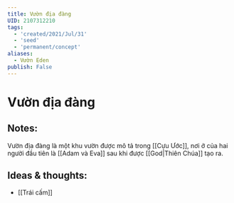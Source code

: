 ```yaml
---
title: Vườn địa đàng
UID: 2107312210
tags:
  - 'created/2021/Jul/31'
  - 'seed'
  - 'permanent/concept'
aliases:
  - Vườn Eden
publish: False
---
```

# Vườn địa đàng

## Notes:
Vườn địa đàng là một khu vườn được mô tả trong [[Cựu Ước]], nơi ở của hai người đầu tiên là [[Adam và Eva]] sau khi được [[God|Thiên Chúa]] tạo ra.

## Ideas & thoughts:
- [[Trái cấm]]
